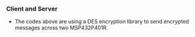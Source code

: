 ### Client and Server
* The codes above are using a DES encryption library to send encrypted messages across two MSP432P401R.
